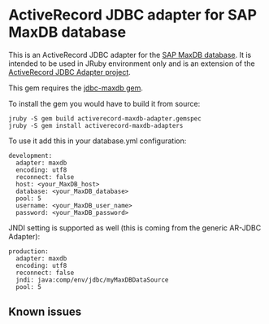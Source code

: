 # ActiveRecord JDBC adapter for SAP MaxDB database

This is an ActiveRecord JDBC adapter for the [SAP MaxDB database](
http://maxdb.sap.com/). It is intended to be used in JRuby environment
only and is an extension of the [ActiveRecord JDBC Adapter project](
https://github.com/jruby/activerecord-jdbc-adapter).

This gem requires the [jdbc-maxdb gem](https://github.com/sapnwcloudlabs/jdbc-maxdb-gem).

To install the gem you would have to build it from source:

    jruby -S gem build activerecord-maxdb-adapter.gemspec
	jruby -S gem install activerecord-maxdb-adapters

	
To use it add this in your database.yml configuration:

    development:
	  adapter: maxdb
	  encoding: utf8
	  reconnect: false
	  host: <your_MaxDB_host>
	  database: <your_MaxDB_database>
	  pool: 5
	  username: <your_MaxDB_user_name>
	  password: <your_MaxDB_password>
	  
JNDI setting is supported as well (this is coming from the generic AR-JDBC Adapter):

    production:
	  adapter: maxdb
	  encoding: utf8
	  reconnect: false
	  jndi: java:comp/env/jdbc/myMaxDBDataSource
	  pool: 5
	  
	  
## Known issues
